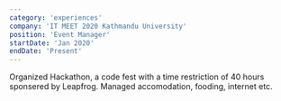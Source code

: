 ```yaml
---
category: 'experiences'
company: 'IT MEET 2020 Kathmandu University'
position: 'Event Manager'
startDate: 'Jan 2020'
endDate: 'Present'
---
```


Organized Hackathon, a code fest with a time restriction of 40 hours sponsered by Leapfrog. Managed accomodation, fooding, internet etc.
